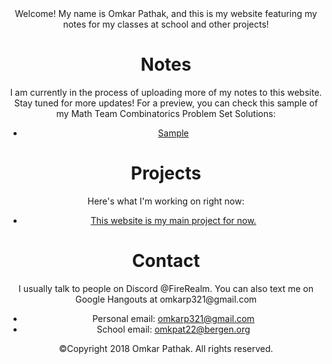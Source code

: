 
<html>
  <header>
  <head>
    <meta charset="utf-8">
    <link href="https://fonts.googleapis.com/css?family=Open+Sans+Condensed:300|Sonsie+One" rel="stylesheet" type="text/css">
    <link rel="stylesheet" href="style.css">
  Welcome! My name is Omkar Pathak, and this is my website featuring my notes for my classes at school and other projects!
  <html lang="en">
<body>
<div class="container">
    <div class="main">
        <div class="slider"><h1>Notes</h1></div>
      <div class="content">
          I am currently in the process of uploading more of my notes to this website. Stay tuned for more updates! For a preview, you can check this sample of my Math Team Combinatorics Problem Set Solutions:
          <ul>
            <li><a href="https://www.overleaf.com/read/tppjwqcdxdmd"> Sample</a>
            </li>  
            </div>
<div class="container">
    <div class="main">
        <div class="slider"><h1>Projects</h1></div>
        <div class="content">
            Here's what I'm working on right now:
            <ul>
                <li><a href="https://github.com/OmkarP321/OmkarP321.github.io">This website is my main project for now.</a></li>
            </ul>
        </div>
    </div>
</div>

<div class="container">
    <div class="main">
        <div class="slider"><h1>Contact</h1></div>
        <div class="content">
            I usually talk to people on Discord @FireRealm. You can also text me on Google Hangouts at omkarp321@gmail.com<br>
            <ul>
                <li>Personal email: <span><a href="mailto:omkarp321@gmail.com">omkarp321@gmail.com</a></span></li>
                <li>School email: <span><a href="omkpat22@bergen.org">omkpat22@bergen.org</a></span></li>
            </ul>    
        </div>
    </div>
</div>
</body>
<footer>
  <p>©Copyright 2018 Omkar Pathak. All rights reserved. </p>
</footer>
</html>

